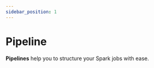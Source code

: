 ```yaml
---
sidebar_position: 1
---
```


# Pipeline

**Pipelines** help you to structure your Spark jobs with ease.